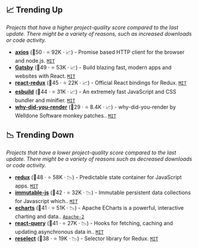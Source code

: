 ## 📈 Trending Up

_Projects that have a higher project-quality score compared to the last update. There might be a variety of reasons, such as increased downloads or code activity._

- <b><a href="https://github.com/axios/axios">axios</a></b> (🥇50 ·  ⭐ 92K · 📈) - Promise based HTTP client for the browser and node.js. <code><a href="http://bit.ly/34MBwT8">MIT</a></code>
- <b><a href="https://github.com/gatsbyjs/gatsby">Gatsby</a></b> (🥈49 ·  ⭐ 53K · 📈) - Build blazing fast, modern apps and websites with React. <code><a href="http://bit.ly/34MBwT8">MIT</a></code>
- <b><a href="https://github.com/reduxjs/react-redux">react-redux</a></b> (🥇45 ·  ⭐ 22K · 📈) - Official React bindings for Redux. <code><a href="http://bit.ly/34MBwT8">MIT</a></code>
- <b><a href="https://github.com/evanw/esbuild">esbuild</a></b> (🥈44 ·  ⭐ 31K · 📈) - An extremely fast JavaScript and CSS bundler and minifier. <code><a href="http://bit.ly/34MBwT8">MIT</a></code>
- <b><a href="https://github.com/welldone-software/why-did-you-render">why-did-you-render</a></b> (🥉29 ·  ⭐ 8.4K · 📈) - why-did-you-render by Welldone Software monkey patches.. <code><a href="http://bit.ly/34MBwT8">MIT</a></code>

## 📉 Trending Down

_Projects that have a lower project-quality score compared to the last update. There might be a variety of reasons such as decreased downloads or code activity._

- <b><a href="https://github.com/reduxjs/redux">redux</a></b> (🥇48 ·  ⭐ 58K · 📉) - Predictable state container for JavaScript apps. <code><a href="http://bit.ly/34MBwT8">MIT</a></code>
- <b><a href="https://github.com/immutable-js/immutable-js">immutable-js</a></b> (🥇42 ·  ⭐ 32K · 📉) - Immutable persistent data collections for Javascript which.. <code><a href="http://bit.ly/34MBwT8">MIT</a></code>
- <b><a href="https://github.com/apache/echarts">echarts</a></b> (🥈41 ·  ⭐ 51K · 📉) - Apache ECharts is a powerful, interactive charting and data.. <code><a href="http://bit.ly/3nYMfla">Apache-2</a></code>
- <b><a href="https://github.com/tannerlinsley/react-query">react-query</a></b> (🥈41 ·  ⭐ 27K · 📉) - Hooks for fetching, caching and updating asynchronous data in.. <code><a href="http://bit.ly/34MBwT8">MIT</a></code>
- <b><a href="https://github.com/reduxjs/reselect">reselect</a></b> (🥈38 ·  ⭐ 19K · 📉) - Selector library for Redux. <code><a href="http://bit.ly/34MBwT8">MIT</a></code>


